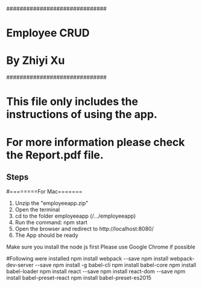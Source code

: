 ##############################
#       Employee CRUD 	     #
#			                 #
#        By Zhiyi Xu         #
##############################

# This file only includes the instructions of using the app.
# For more information please check the Report.pdf file.

## Steps
#========For Mac=======
1. Unzip the "employeeapp.zip"
2. Open the terminal 
3. cd to the folder employeeapp (/.../employeeapp)
4. Run the command: npm start
5. Open the browser and redirect to http://localhost:8080/
6. The App should be ready

Make sure you install the node js first
Please use Google Chrome if possible

#Following were installed
npm install webpack --save
npm install webpack-dev-server --save
npm install -g babel-cli
npm install babel-core
npm install babel-loader
npm install react --save
npm install react-dom --save
npm install babel-preset-react
npm install babel-preset-es2015
